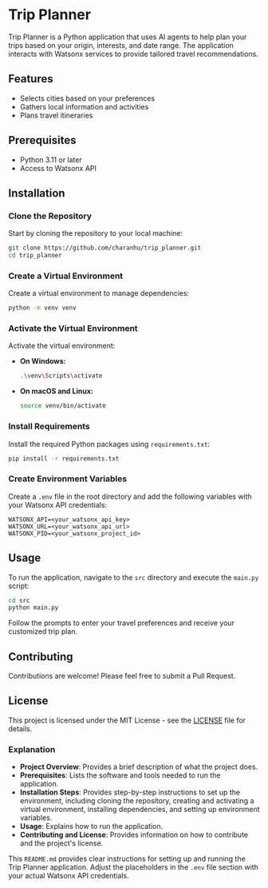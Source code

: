 # Trip Planner

Trip Planner is a Python application that uses AI agents to help plan your trips based on your origin, interests, and date range. The application interacts with Watsonx services to provide tailored travel recommendations.

## Features

- Selects cities based on your preferences
- Gathers local information and activities
- Plans travel itineraries

## Prerequisites

- Python 3.11 or later
- Access to Watsonx API

## Installation

### Clone the Repository

Start by cloning the repository to your local machine:

```bash
git clone https://github.com/charanhu/trip_planner.git
cd trip_planner
```

### Create a Virtual Environment

Create a virtual environment to manage dependencies:

```bash
python -m venv venv
```

### Activate the Virtual Environment

Activate the virtual environment:

- **On Windows:**

  ```bash
  .\venv\Scripts\activate
  ```

- **On macOS and Linux:**

  ```bash
  source venv/bin/activate
  ```

### Install Requirements

Install the required Python packages using `requirements.txt`:

```bash
pip install -r requirements.txt
```

### Create Environment Variables

Create a `.env` file in the root directory and add the following variables with your Watsonx API credentials:

```env
WATSONX_API=<your_watsonx_api_key>
WATSONX_URL=<your_watsonx_api_url>
WATSONX_PID=<your_watsonx_project_id>
```

## Usage

To run the application, navigate to the `src` directory and execute the `main.py` script:

```bash
cd src
python main.py
```

Follow the prompts to enter your travel preferences and receive your customized trip plan.

## Contributing

Contributions are welcome! Please feel free to submit a Pull Request.

## License

This project is licensed under the MIT License - see the [LICENSE](LICENSE) file for details.


### Explanation

- **Project Overview**: Provides a brief description of what the project does.
- **Prerequisites**: Lists the software and tools needed to run the application.
- **Installation Steps**: Provides step-by-step instructions to set up the environment, including cloning the repository, creating and activating a virtual environment, installing dependencies, and setting up environment variables.
- **Usage**: Explains how to run the application.
- **Contributing and License**: Provides information on how to contribute and the project's license.

This `README.md` provides clear instructions for setting up and running the Trip Planner application. Adjust the placeholders in the `.env` file section with your actual Watsonx API credentials.